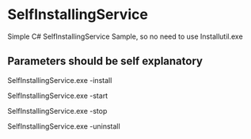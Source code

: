 # SelfInstallingService
Simple C# SelfInstallingService Sample, so no need to use Installutil.exe

## Parameters should be self explanatory
SelfInstallingService.exe -install

SelfInstallingService.exe -start

SelfInstallingService.exe -stop

SelfInstallingService.exe -uninstall
